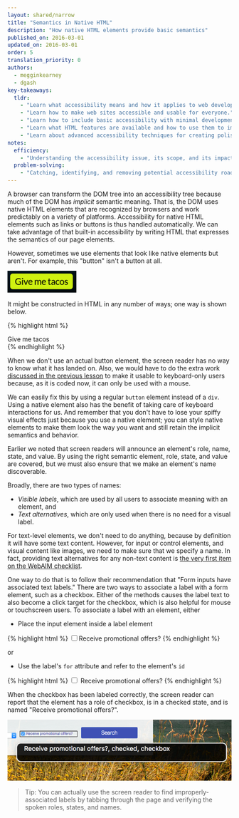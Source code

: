 ```yaml
---
layout: shared/narrow
title: "Semantics in Native HTML"
description: "How native HTML elements provide basic semantics"
published_on: 2016-03-01
updated_on: 2016-03-01
order: 5
translation_priority: 0
authors:
  - megginkearney
  - dgash
key-takeaways:
  tldr: 
    - "Learn what accessibility means and how it applies to web development."
    - "Learn how to make web sites accessible and usable for everyone."
    - "Learn how to include basic accessibility with minimal development impace."
    - "Learn what HTML features are available and how to use them to improve accessibility."
    - "Learn about advanced accessibility techniques for creating polished accessibility experiences."
notes:
  efficiency:
    - "Understanding the accessibility issue, its scope, and its impact can make you a better web developer."
  problem-solving:
    - "Catching, identifying, and removing potential accessibility roadblocks before they happen can improve your development process and reduce maintenance requirements."
---
```


A browser can transform the DOM tree into an accessibility tree because much of the DOM has *implicit* semantic meaning. That is, the DOM uses native HTML elements that are recognized by browsers and work predictably on a variety of platforms. Accessibility for native HTML elements such as links or buttons is thus handled automatically. We can take advantage of that built-in accessibility by writing HTML that expresses the semantics of our page elements.

However, sometimes we use elements that look like native elements but aren't. For example, this "button" isn't a button at all.

![tacobutton.png](imgs/tacobutton.png)

It might be constructed in HTML in any number of ways; one way is shown below.

{% highlight html %}
<div class="button-ish">Give me tacos</div>
{% endhighlight %}

When we don't use an actual button element, the screen reader has no way to know what it has landed on. Also, we would have to do the extra work [discussed in the previous lesson](/web/fundamentals/accessibility/02-semantics-builtin/sembuiltin-four) to make it usable to keyboard-only users because, as it is coded now, it can only be used with a mouse.

We can easily fix this by using a regular `button` element instead of a `div`. Using a native element also has the benefit of taking care of keyboard interactions for us. And remember that you don't have to lose your spiffy visual effects just because you use a native element; you can style native elements to make them look the way you want and still retain the implicit semantics and behavior.

Earlier we noted that screen readers will announce an element's role, name, state, and value. By using the right semantic element, role, state, and value are covered, but we must also ensure that we make an element's name discoverable.

Broadly, there are two types of names:

 - *Visible labels*, which are used by all users to associate meaning with an element, and
 - *Text alternatives*, which are only used when there is no need for a visual label.

For text-level elements, we don't need to do anything, because by definition it will have some text content. However, for input or control elements, and visual content like images, we need to make sure that we specify a name. In fact, providing text alternatives for any non-text content is <a href="http://webaim.org/standards/wcag/checklist#g1.1" target="_blank">the very first item on the WebAIM checklist</a>.

One way to do that is to follow their recommendation that "Form inputs have associated text labels." There are two ways to associate a label with a form element, such as a checkbox. Either of the methods causes the label text to also become a click target for the checkbox, which is also helpful for mouse or touchscreen users. To associate a label with an element, either

 - Place the input element inside a label element

{% highlight html %}
<label>
  <input type="checkbox">Receive promotional offers?</input>
</label>
{% endhighlight %}

or

 - Use the label's `for` attribute and refer to the element's `id`

{% highlight html %}
<input id="promo" type="checkbox"></input>
<label for="promo">Receive promotional offers?</label>
{% endhighlight %}

When the checkbox has been labeled correctly, the screen reader can report that the element has a role of checkbox, is in a checked state, and is named "Receive promotional offers?". 

![receive promotional offers](imgs/promo-offers.png)

>Tip: You can actually use the screen reader to find improperly-associated labels by tabbing through the page and verifying the spoken roles, states, and names.

